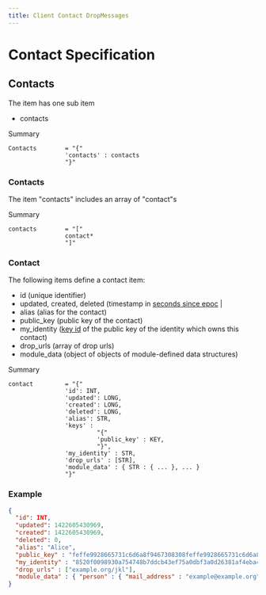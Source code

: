 ```yaml
---
title: Client Contact DropMessages
---
```

# Contact Specification

## Contacts

The item has one sub item
* contacts

Summary

    Contacts        = "{"
                    'contacts' : contacts
                    "}"

### Contacts

The item "contacts" includes an array of "contact"s

Summary

    contacts        = "["
                    contact*
                    "]"

### Contact

The following items define a contact item:

* id (unique identifier)
* updated, created, deleted (timestamp in [seconds since epoc](http://pubs.opengroup.org/onlinepubs/9699919799/basedefs/V1_chap04.html#tag_04_15) |
* alias (alias for the contact)
* public_key (public key of the contact)
* my_identity ([key id](../Components-Crypto#key-identifier/) of the public key of the identity which owns this contact)
* drop_urls (array of drop urls)
* <a name="module_data"> </a> module_data (object of objects of module-defined data structures)

Summary

    contact         = "{"
                    'id': INT,
                    'updated': LONG,
                    'created': LONG,
                    'deleted': LONG,
                    'alias': STR,	
                    'keys' :
                             "{"
                             'public_key' : KEY,
                             "}",
                    'my_identity' : STR,
                    'drop_urls' : [STR],
                    'module_data' : { STR : { ... }, ... }
                    "}"

### Example

```json
{
  "id": INT,
  "updated": 1422605430969,
  "created": 1422605430969,
  "deleted": 0,
  "alias": "Alice",
  "public_key" : "feffe9928665731c6d6a8f9467308308feffe9928665731c6d6a8f9467308308",
  "my_identity" : "8520f0098930a754748b7ddcb43ef75a0dbf3a0d26381af4eba4a98eaa9b4e6a",
  "drop_urls" : ["example.org/jkl"],
  "module_data" : { "person" : { "mail_address" : "example@example.org" } }
}
```
